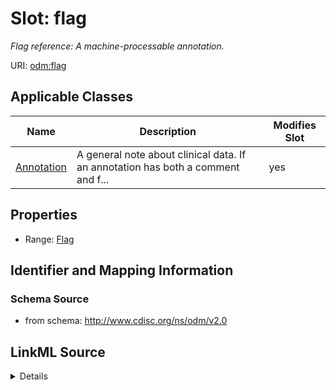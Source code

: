 # Slot: flag


_Flag reference: A machine-processable annotation._



URI: [odm:flag](http://www.cdisc.org/ns/odm/v2.0/flag)



<!-- no inheritance hierarchy -->




## Applicable Classes

| Name | Description | Modifies Slot |
| --- | --- | --- |
[Annotation](Annotation.md) | A general note about clinical data. If an annotation has both a comment and f... |  yes  |







## Properties

* Range: [Flag](Flag.md)





## Identifier and Mapping Information







### Schema Source


* from schema: http://www.cdisc.org/ns/odm/v2.0




## LinkML Source

<details>
```yaml
name: flag
description: 'Flag reference: A machine-processable annotation.'
from_schema: http://www.cdisc.org/ns/odm/v2.0
rank: 1000
alias: flag
domain_of:
- Annotation
range: Flag

```
</details>